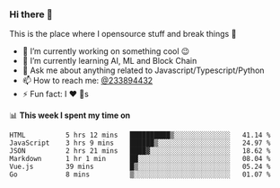 ### Hi there 👋

<!--
**a233894432/a233894432** is a ✨ _special_ ✨ repository because its `README.md` (this file) appears on your GitHub profile.

Here are some ideas to get you started:

- 🔭 I’m currently working on ...
- 🌱 I’m currently learning ...
- 👯 I’m looking to collaborate on ...
- 🤔 I’m looking for help with ...
- 💬 Ask me about ...
- 📫 How to reach me: ...
- 😄 Pronouns: ...
- ⚡ Fun fact: ...
-->
 
 
This is the place where I opensource stuff and break things :rofl:

- 🔭 I’m currently working on something cool :wink:
- 🌱 I’m currently learning AI, ML and Block Chain
- 💬 Ask me about anything related to Javascript/Typescript/Python
- 📫 How to reach me: [@233894432](https://twitter.com/233894432)
- ⚡ Fun fact: I :heart: :dog:s

📊 **This week I spent my time on**
<!--START_SECTION:waka-->

```text
HTML          5 hrs 12 mins   ██████████▒░░░░░░░░░░░░░░   41.14 %
JavaScript    3 hrs 9 mins    ██████▒░░░░░░░░░░░░░░░░░░   24.97 %
JSON          2 hrs 21 mins   ████▓░░░░░░░░░░░░░░░░░░░░   18.62 %
Markdown      1 hr 1 min      ██░░░░░░░░░░░░░░░░░░░░░░░   08.04 %
Vue.js        39 mins         █▒░░░░░░░░░░░░░░░░░░░░░░░   05.24 %
Go            8 mins          ▒░░░░░░░░░░░░░░░░░░░░░░░░   01.07 %
```

<!--END_SECTION:waka-->
